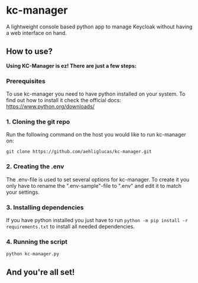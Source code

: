 # kc-manager
A lightweight console based python app to manage Keycloak without having a web interface on hand.

## How to use?

**Using KC-Manager is ez! There are just a few steps:**

### Prerequisites

To use kc-manager you need to have python installed on your system. To find out how to install it check the official docs:
https://www.python.org/downloads/

### 1. Cloning the git repo

Run the following command on the host you would like to run kc-manager on: 

```git clone https://github.com/aehliglucas/kc-manager.git```


### 2. Creating the .env

The .env-file is used to set several options for kc-manager.
To create it you only have to rename the ".env-sample"-file to ".env" and edit it to match your settings.


### 3. Installing dependencies

If you have python installed you just have to run  ```python -m pip install -r requirements.txt``` to install all needed dependencies.


### 4. Running the script

```python kc-manager.py```


## And you're all set!
